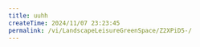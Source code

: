 ```yaml
---
title: uuhh
createTime: 2024/11/07 23:23:45
permalink: /vi/LandscapeLeisureGreenSpace/Z2XPiD5-/
---
```

